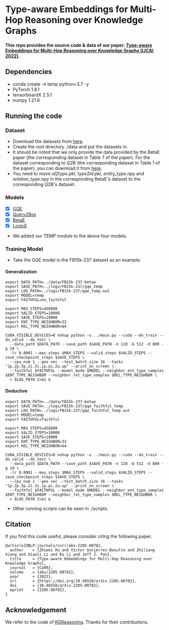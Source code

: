 # Type-aware Embeddings for Multi-Hop Reasoning over Knowledge Graphs
#### This repo provides the source code & data of our paper: [Type-aware Embeddings for Multi-Hop Reasoning over Knowledge Graphs (IJCAI 2022)](https://arxiv.org/pdf/2205.00782.pdf).
## Dependencies
* conda create -n temp python=3.7 -y
* PyTorch 1.8.1
* tensorboardX 2.5.1
* numpy 1.21.6
## Running the code
### Dataset
* Download the datasets from [here](https://drive.google.com/drive/folders/15ZJo6zuoj0S3Sx_8nz7TKr3Tq7Ku8JMR?usp=sharing).
* Create the root directory ./data and put the datasets in.
* It should be noted that we only provide the data provided by the BetaE paper (the corresponding dataset in Table 7 of the paper). For the dataset corresponding to Q2B (the corresponding dataset in Table 1 of the paper), you can download it from [here](http://snap.stanford.edu/betae/KG_data.zip).
* You need to move *id2type.pkl*, *type2id.pkl*, *entity_type.npy* and *relation_type.npy* in the corresponding BetaE's dataset to the corresponding Q2B's dataset.
### Models
- [x] [GQE](https://arxiv.org/abs/1806.01445)
- [x] [Query2Box](https://arxiv.org/abs/1806.01445)
- [x] [BetaE](https://arxiv.org/abs/2010.11465)
- [x] [LogicE](https://arxiv.org/pdf/2103.00418.pdf)
* We added our TEMP module to the above four models.
### Training Model
* Take the GQE model in the FB15k-237 dataset as an example:
#### Generalization
```
export DATA_PATH=../data/FB15k-237-betae
export SAVE_PATH=../logs/FB15k-237/gqe_temp
export LOG_PATH=../logs/FB15k-237/gqe_temp.out
export MODEL=temp
export FAITHFUL=no_faithful

export MAX_STEPS=450000
export VALID_STEPS=10000
export SAVE_STEPS=10000
export ENT_TYPE_NEIGHBOR=32
export REL_TYPE_NEIGHBOR=64

CUDA_VISIBLE_DEVICES=0 nohup python -u ../main.py --cuda --do_train --do_valid --do_test \
  --data_path $DATA_PATH --save_path $SAVE_PATH -n 128 -b 512 -d 800 -g 24 \
  -lr 0.0001 --max_steps $MAX_STEPS --valid_steps $VALID_STEPS --save_checkpoint_steps $SAVE_STEPS \
  --cpu_num 1 --geo vec --test_batch_size 16 --tasks "1p.2p.3p.2i.3i.ip.pi.2u.up" --print_on_screen \
  --faithful $FAITHFUL --model_mode $MODEL --neighbor_ent_type_samples $ENT_TYPE_NEIGHBOR --neighbor_rel_type_samples $REL_TYPE_NEIGHBOR \
  > $LOG_PATH 2>&1 &
```
#### Deductive
```
export DATA_PATH=../data/FB15k-237-betae
export SAVE_PATH=../logs/FB15k-237/gqe_faithful_temp
export LOG_PATH=../logs/FB15k-237/gqe_faithful_temp.out
export MODEL=temp
export FAITHFUL=faithful

export MAX_STEPS=450000
export VALID_STEPS=10000
export SAVE_STEPS=10000
export ENT_TYPE_NEIGHBOR=32
export REL_TYPE_NEIGHBOR=64

CUDA_VISIBLE_DEVICES=0 nohup python -u ../main.py --cuda --do_train --do_valid --do_test \
  --data_path $DATA_PATH --save_path $SAVE_PATH -n 128 -b 512 -d 800 -g 24 \
  -lr 0.0001 --max_steps $MAX_STEPS --valid_steps $VALID_STEPS --save_checkpoint_steps $SAVE_STEPS \
  --cpu_num 1 --geo vec --test_batch_size 16 --tasks "1p.2p.3p.2i.3i.ip.pi.2u.up" --print_on_screen \
  --faithful $FAITHFUL --model_mode $MODEL --neighbor_ent_type_samples $ENT_TYPE_NEIGHBOR --neighbor_rel_type_samples $REL_TYPE_NEIGHBOR \
  > $LOG_PATH 2>&1 &
```
* Other running scripts can be seen in ./scripts.
## Citation
If you find this code useful, please consider citing the following paper.
```
@article{DBLP:journals/corr/abs-2205-00782,
  author    = {Zhiwei Hu and Víctor Gutiérrez-Basulto and Zhiliang Xiang and Xiaoli Li and Ru Li and Jeff Z. Pan},
  title     = {Type-aware Embeddings for Multi-Hop Reasoning over Knowledge Graphs},
  journal   = {CoRR},
  volume    = {abs/2205.00782},
  year      = {2022},
  url       = {https://doi.org/10.48550/arXiv.2205.00782},
  doi       = {10.48550/arXiv.2205.00782},
  eprint    = {2205.00782},
}
```

## Acknowledgement
We refer to the code of [KGReasoning](https://hub.fastgit.xyz/snap-stanford/KGReasoning). Thanks for their contributions.
